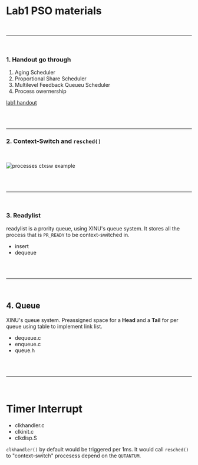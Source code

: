# Lab1 PSO materials

</br>

------------------------------------------
</br>

### 1. Handout go through
1. Aging Scheduler
1. Proportional Share Scheduler
1. Multilevel Feedback Queueu Scheduler
1. Process owernership

[lab1 handout](https://www.cs.purdue.edu/homes/pfonseca/teaching/cs503/21spring/labs/lab1.html)

</br>
</br>

-----------------------------------------

### 2. Context-Switch and `resched()`

</br>

![processes ctxsw example](https://raw.githubusercontent.com/ProbShin/myCS503ProjectsRepo/main/PSO/lab1/img1.png)

</br>
</br>

-----------------------------------------

</br>

### 3. Readylist

readylist is a prority queue, using XINU's queue system. It stores all the process that is `PR_READY` to be context-switched in. 
* insert
* dequeue

</br>
</br>

-----------------------------------------

</br>

## 4. Queue
XINU's queue system. Preassigned space for a **Head** and a **Tail** for per queue using table to implement link list.
* dequeue.c
* enqueue.c
* queue.h

</br>
</br>

-----------------------------------------
</br>

# Timer Interrupt 
* clkhandler.c
* clkinit.c
* clkdisp.S

`clkhandler()` by default would be triggered per 1ms. It would call `resched()` to "context-switch" procesess depend on the `QUTANTUM`.

</br>
</br>




